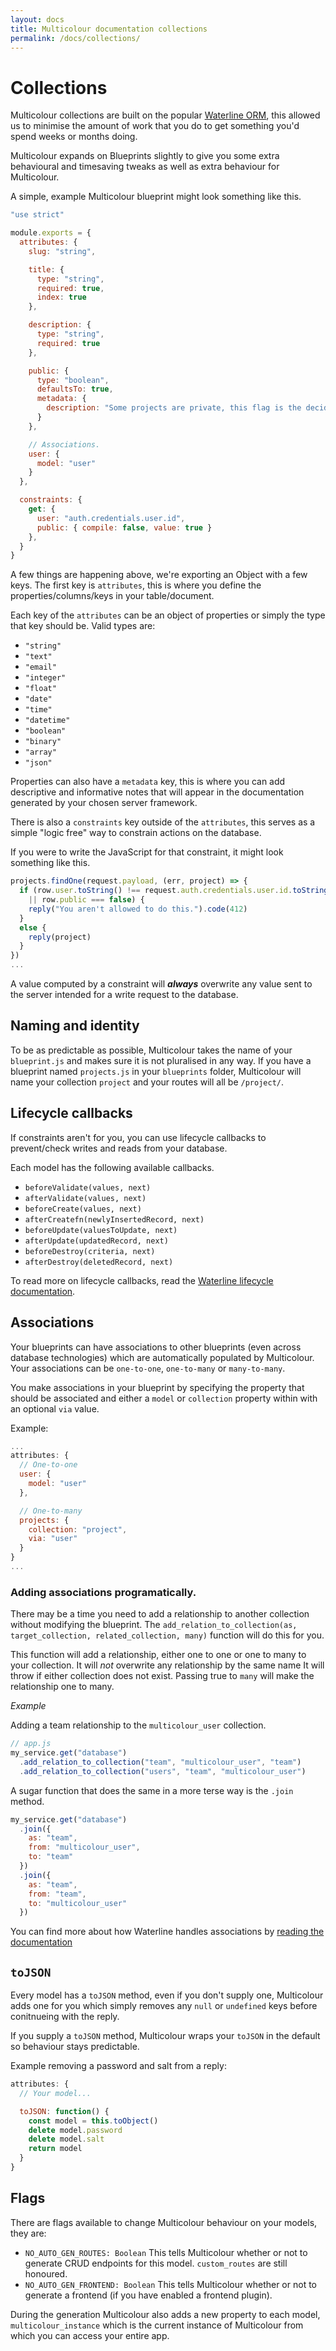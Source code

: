 ```yaml
---
layout: docs
title: Multicolour documentation collections
permalink: /docs/collections/
---
```


# Collections

Multicolour collections are built on the popular [Waterline ORM][waterline], this allowed us to minimise the amount of work that you do to get something you'd spend weeks or months doing.

Multicolour expands on Blueprints slightly to give you some extra behavioural and timesaving tweaks as well as extra behaviour for Multicolour.

A simple, example Multicolour blueprint might look something like this.

```javascript
"use strict"

module.exports = {
  attributes: {
    slug: "string",

    title: {
      type: "string",
      required: true,
      index: true
    },

    description: {
      type: "string",
      required: true
    },

    public: {
      type: "boolean",
      defaultsTo: true,
      metadata: {
        description: "Some projects are private, this flag is the decider."
      }
    },

    // Associations.
    user: {
      model: "user"
    }
  },

  constraints: {
    get: {
      user: "auth.credentials.user.id",
      public: { compile: false, value: true }
    },
  }
}
```

A few things are happening above, we're exporting an Object with a few keys. The first key is `attributes`, this is where you define the properties/columns/keys in your table/document.

Each key of the `attributes` can be an object of properties or simply the type that key should be. Valid types are:

* `"string"`
* `"text"`
* `"email"`
* `"integer"`
* `"float"`
* `"date"`
* `"time"`
* `"datetime"`
* `"boolean"`
* `"binary"`
* `"array"`
* `"json"`

Properties can also have a `metadata` key, this is where you can add descriptive and informative notes that will appear in the documentation generated by your chosen server framework.

There is also a `constraints` key outside of the `attributes`, this serves as a simple "logic free" way to constrain actions on the database.

If you were to write the JavaScript for that constraint, it might look something like this.

```javascript
projects.findOne(request.payload, (err, project) => {
  if (row.user.toString() !== request.auth.credentials.user.id.toString()
    || row.public === false) {
    reply("You aren't allowed to do this.").code(412)
  }
  else {
    reply(project)
  }
})
...
```

A value computed by a constraint will **_always_** overwrite any value sent to the server intended for a write request to the database.

## Naming and identity

To be as predictable as possible, Multicolour takes the name of your `blueprint.js` and makes sure it is not pluralised in any way. If you have a blueprint named `projects.js` in your `blueprints` folder, Multicolour will name your collection `project` and your routes will all be `/project/`.

## Lifecycle callbacks

If constraints aren't for you, you can use lifecycle callbacks to prevent/check writes and reads from your database.

Each model has the following available callbacks.

  - `beforeValidate(values, next)`
  - `afterValidate(values, next)`
  - `beforeCreate(values, next)`
  - `afterCreatefn(newlyInsertedRecord, next)`
  - `beforeUpdate(valuesToUpdate, next)`
  - `afterUpdate(updatedRecord, next)`
  - `beforeDestroy(criteria, next)`
  - `afterDestroy(deletedRecord, next)`

To read more on lifecycle callbacks, read the [Waterline lifecycle documentation][lifecycles].

## Associations
Your blueprints can have associations to other blueprints (even across database technologies) which are automatically populated by Multicolour. Your associations can be `one-to-one`, `one-to-many` or `many-to-many`.

You make associations in your blueprint by specifying the property that should be associated and either a `model` or `collection` property within with an optional `via` value.

Example:

```javascript
...
attributes: {
  // One-to-one
  user: {
    model: "user"
  },

  // One-to-many
  projects: {
    collection: "project",
    via: "user"
  }
}
...
```

### Adding associations programatically.

There may be a time you need to add a relationship to another collection without modifying the blueprint. The `add_relation_to_collection(as, target_collection, related_collection, many)` function will do this for you.

This function will add a relationship, either one to one or one to many to your collection.
It will *not* overwrite any relationship by the same name
It will throw if either collection does not exist.
Passing true to `many` will make the relationship one to many.

*Example*

Adding a team relationship to the `multicolour_user` collection.

```javascript
// app.js
my_service.get("database")
  .add_relation_to_collection("team", "multicolour_user", "team")
  .add_relation_to_collection("users", "team", "multicolour_user")
```

A sugar function that does the same in a more terse way is the `.join` method.

```javascript
my_service.get("database")
  .join({
    as: "team",
    from: "multicolour_user",
    to: "team"
  })
  .join({
    as: "team",
    from: "team",
    to: "multicolour_user"
  })
```

You can find more about how Waterline handles associations by [reading the documentation][associations]

## `toJSON`
Every model has a `toJSON` method, even if you don't supply one, Multicolour adds one for you which simply removes any `null` or `undefined` keys before conitnueing with the reply.

If you supply a `toJSON` method, Multicolour wraps your `toJSON` in the default so behaviour stays predictable.

Example removing a password and salt from a reply:

```javascript
attributes: {
  // Your model...

  toJSON: function() {
    const model = this.toObject()
    delete model.password
    delete model.salt
    return model
  }
}
```

## Flags

There are flags available to change Multicolour behaviour on your models, they are:

- `NO_AUTO_GEN_ROUTES: Boolean` This tells Multicolour whether or not to generate CRUD endpoints for this model. `custom_routes` are still honoured.
- `NO_AUTO_GEN_FRONTEND: Boolean` This tells Multicolour whether or not to generate a frontend (if you have enabled a frontend plugin).

During the generation Multicolour also adds a new property to each model, `multicolour_instance` which is the current instance of Multicolour from which you can access your entire app.

[waterline]: https://github.com/balderdashy/waterline
[lifecycles]: https://github.com/balderdashy/waterline-docs/blob/master/models/lifecycle-callbacks.md
[associations]: https://github.com/balderdashy/waterline-docs/tree/master/models/associations
[constraints]: ./Constraints
[flags]: ./Flags
[routing]: ./Routing
[uploads]: ./Uploads
